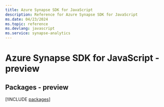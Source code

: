 ```yaml
---
title: Azure Synapse SDK for JavaScript
description: Reference for Azure Synapse SDK for JavaScript
ms.date: 04/23/2024
ms.topic: reference
ms.devlang: javascript
ms.service: synapse-analytics
---
```

# Azure Synapse SDK for JavaScript - preview
## Packages - preview
[!INCLUDE [packages](synapse-index.md)]